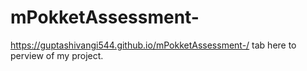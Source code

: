 # mPokketAssessment-

https://guptashivangi544.github.io/mPokketAssessment-/ tab here to perview of my project.
